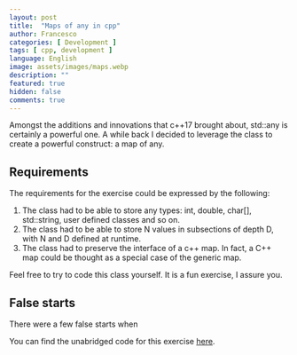 ```yaml
---
layout: post
title:  "Maps of any in cpp"
author: Francesco
categories: [ Development ]
tags: [ cpp, development ]
language: English
image: assets/images/maps.webp
description: ""
featured: true
hidden: false
comments: true
---
```


Amongst the additions and innovations that c++17 brought about, std::any is certainly a powerful one.
A while back I decided to leverage the class to create a powerful construct: a map of any.


## Requirements

The requirements for the exercise could be expressed by the following:

1. The class had to be able to store any types: int, double, char[], std::string, user defined classes and so on.
2. The class had to be able to store N values in subsections of depth D, with N and D defined at runtime.
3. The class had to preserve the interface of a c++ map. In fact, a C++ map could be thought as a special case of the generic map.

Feel free to try to code this class yourself. It is a fun exercise, I assure you.

## False starts

There were a few false starts when 



You can find the unabridged code for this exercise [here](https://github.com/FMA350/code_examples/blob/master/map_of_any/map_of_any.cpp).